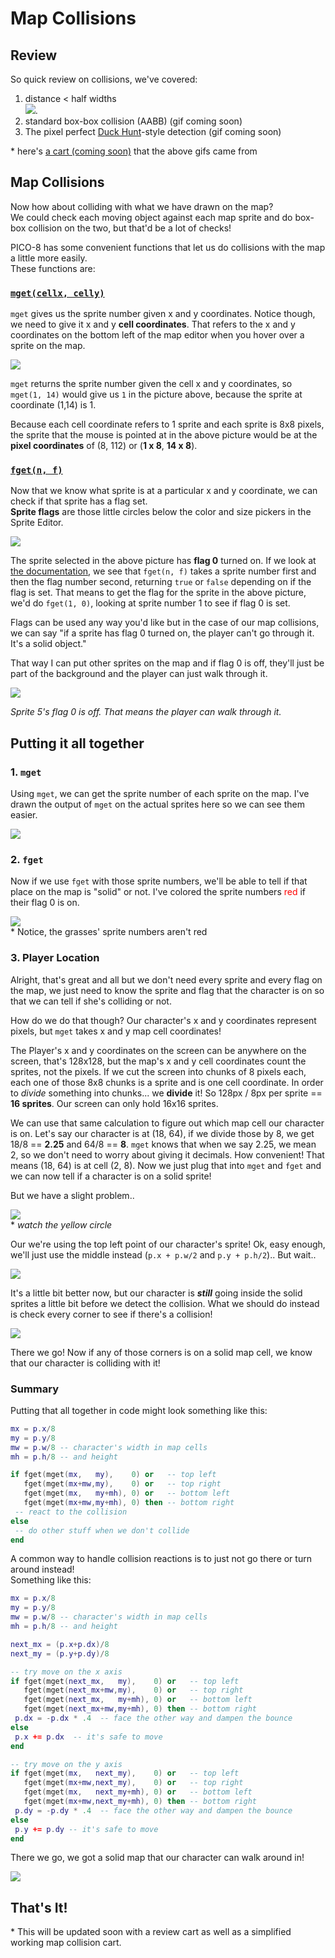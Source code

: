 # Map Collisions

## Review

So quick review on collisions, we've covered:

1. distance < half widths  
![](distance_width.gif). 
2. standard box-box collision (AABB)
(gif coming soon)
3. The pixel perfect [Duck Hunt](https://www.youtube.com/watch?v=-1NyIsZXeqU)-style detection (gif coming soon)

\* here's [a cart (coming soon)](#) that the above gifs came from

## Map Collisions

Now how about colliding with what we have drawn on the map?  
We could check each moving object against each map sprite and do box-box collision on the two, but that'd be a lot of checks!  

PICO-8 has some convenient functions that let us do collisions with the map a little more easily.  
These functions are:

### [`mget(cellx, celly)`](http://pico-8.wikia.com/wiki/Mget)

`mget` gives us the sprite number given x and y coordinates.
Notice though, we need to give it x and y **cell coordinates**. That refers to the x and y coordinates on the bottom left of the map editor when you hover over a sprite on the map.

![](mget.png)

`mget` returns the sprite number given the cell x and y coordinates, so `mget(1, 14)` would give us `1` in the picture above, because the sprite at coordinate (1,14) is 1.

Because each cell coordinate refers to 1 sprite and each sprite is 8x8 pixels, the sprite that the mouse is pointed at in the above picture would be at the **pixel coordinates** of (8, 112) or (**1 x 8**, **14 x 8**).


### [`fget(n, f)`](http://pico-8.wikia.com/wiki/Fget)

Now that we know what sprite is at a particular x and y coordinate, we can check if that sprite has a flag set.   
**Sprite flags** are those little circles below the color and size pickers in the Sprite Editor.

![](fget.png)

The sprite selected in the above picture has **flag 0** turned on.
If we look at [the documentation](http://pico-8.wikia.com/wiki/Fget), we see that `fget(n, f)` takes a sprite number first and then the flag number second, returning `true` or `false` depending on if the flag is set. 
That means to get the flag for the sprite in the above picture, we'd do `fget(1, 0)`, looking at sprite number 1 to see if flag 0 is set.

Flags can be used any way you'd like but in the case of our map collisions, we can say "if a sprite has flag 0 turned on, the player can't go through it. It's a solid object."

That way I can put other sprites on the map and if flag 0 is off, they'll just be part of the background and the player can just walk through it.

![](fget2.png)

*Sprite 5's flag 0 is off. That means the player can walk through it.*

## Putting it all together

### 1. `mget`
Using `mget`, we can get the sprite number of each sprite on the map. I've drawn the output of `mget` on the actual sprites here so we can see them easier.

![](map_mget.png)

### 2. `fget`

Now if we use `fget` with those sprite numbers, we'll be able to tell if that place on the map is "solid" or not. I've colored the sprite numbers <span style="color:red;">red</span> if their flag 0 is on.

![](map_fget.png)   
\* Notice, the grasses' sprite numbers aren't red

### 3. Player Location

Alright, that's great and all but we don't need every sprite and every flag on the map, we just need to know the sprite and flag that the character is on so that we can tell if she's colliding or not.

How do we do that though? Our character's x and y coordinates represent pixels, but `mget` takes x and y map cell coordinates!

The Player's x and y coordinates on the screen can be anywhere on the screen, that's 128x128, but the map's x and y cell coordinates count the sprites, not the pixels. If we cut the screen into chunks of 8 pixels each, each one of those 8x8 chunks is a sprite and is one cell coordinate. In order to *divide* something into chunks... we **divide** it! So 128px / 8px per sprite == **16 sprites**. Our screen can only hold 16x16 sprites. 

We can use that same calculation to figure out which map cell our character is on.
Let's say our character is at (18, 64), if we divide those by 8, we get 18/8 == **2.25** and 64/8 == **8**. `mget` knows that when we say 2.25, we mean 2, so we don't need to worry about giving it decimals. How convenient! That means (18, 64) is at cell (2, 8). Now we just plug that into `mget` and `fget` and we can now tell if a character is on a solid sprite!

But we have a slight problem..

![](map_tl.gif)  
\* *watch the yellow circle*

Our we're using the top left point of our character's sprite!
Ok, easy enough, we'll just use the middle instead (`p.x + p.w/2` and `p.y + p.h/2`).. But wait..

![](map_c.gif)

It's a little bit better now, but our character is ***still*** going inside the solid sprites a little bit before we detect the collision. What we should do instead is check every corner to see if there's a collision!

![](map_corners.gif)

There we go! Now if any of those corners is on a solid map cell, we know that our character is colliding with it!

### Summary

Putting that all together in code might look something like this:

```lua
mx = p.x/8
my = p.y/8
mw = p.w/8 -- character's width in map cells
mh = p.h/8 -- and height

if fget(mget(mx,   my),    0) or   -- top left
   fget(mget(mx+mw,my),    0) or   -- top right
   fget(mget(mx,   my+mh), 0) or   -- bottom left
   fget(mget(mx+mw,my+mh), 0) then -- bottom right
 -- react to the collision
else
 -- do other stuff when we don't collide
end
```

A common way to handle collision reactions is to just not go there or turn around instead!  
Something like this:
```lua
mx = p.x/8
my = p.y/8
mw = p.w/8 -- character's width in map cells
mh = p.h/8 -- and height

next_mx = (p.x+p.dx)/8
next_my = (p.y+p.dy)/8

-- try move on the x axis
if fget(mget(next_mx,   my),    0) or   -- top left
   fget(mget(next_mx+mw,my),    0) or   -- top right
   fget(mget(next_mx,   my+mh), 0) or   -- bottom left
   fget(mget(next_mx+mw,my+mh), 0) then -- bottom right
 p.dx = -p.dx * .4  -- face the other way and dampen the bounce
else
 p.x += p.dx  -- it's safe to move
end

-- try move on the y axis
if fget(mget(mx,   next_my),    0) or   -- top left
   fget(mget(mx+mw,next_my),    0) or   -- top right
   fget(mget(mx,   next_my+mh), 0) or   -- bottom left
   fget(mget(mx+mw,next_my+mh), 0) then -- bottom right
 p.dy = -p.dy * .4  -- face the other way and dampen the bounce
else
 p.y += p.dy -- it's safe to move
end
```

There we go, we got a solid map that our character can walk around in!

![](map_fin.gif)

## That's It!

\* This will be updated soon with a review cart as well as a simplified working map collision cart. 

